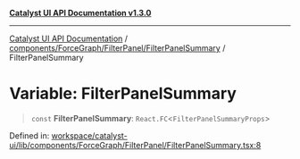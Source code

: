 [**Catalyst UI API Documentation v1.3.0**](../../../../../README.md)

---

[Catalyst UI API Documentation](../../../../../README.md) / [components/ForceGraph/FilterPanel/FilterPanelSummary](../README.md) / FilterPanelSummary

# Variable: FilterPanelSummary

> `const` **FilterPanelSummary**: `React.FC`\<`FilterPanelSummaryProps`\>

Defined in: [workspace/catalyst-ui/lib/components/ForceGraph/FilterPanel/FilterPanelSummary.tsx:8](https://github.com/TheBranchDriftCatalyst/catalyst-ui/blob/main/lib/components/ForceGraph/FilterPanel/FilterPanelSummary.tsx#L8)
